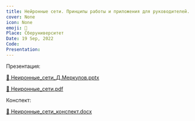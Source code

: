 ```yaml
---
title: Нейронные сети. Принципы работы и приложения для руководителей.
cover: None
icon: None
emoji: 🧠
Place: Сберуниверситет
Date: 19 Sep, 2022
Code: 
Presentation: 
---
```


Презентация:

[📎 Неиронные_сети_Д.Меркулов.pptx](https://merkulov.top/Teaching/Talks/Нейронные_сети._Принципы_работы_и_приложения_для_руководителей./Неиронные_сети_Д.Меркулов.pptx)

[📎 Неиронные_сети.pdf](https://merkulov.top/Teaching/Talks/Нейронные_сети._Принципы_работы_и_приложения_для_руководителей./Неиронные_сети.pdf)

Конспект:

[📎 Неиронные_сети_конспект.docx](https://merkulov.top/Teaching/Talks/Нейронные_сети._Принципы_работы_и_приложения_для_руководителей./Неиронные_сети_конспект.docx)
